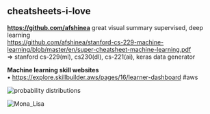 ## cheatsheets-i-love  

**https://github.com/afshinea** great visual summary supervised, deep learning  
https://github.com/afshinea/stanford-cs-229-machine-learning/blob/master/en/super-cheatsheet-machine-learning.pdf  
=> stanford cs-229(ml), cs230(dl), cs-221(ai), keras data generator  

**Machine learning skill websites**  
• https://explore.skillbuilder.aws/pages/16/learner-dashboard  #aws  

![probability distributions](https://user-images.githubusercontent.com/59778456/215232461-aa032868-cacf-4407-a837-5cf59e4c0bf5.JPG)

![Mona_Lisa](https://user-images.githubusercontent.com/59778456/215232215-c5c81e47-b2f0-4f56-844f-9f649bff32f6.jpg)
